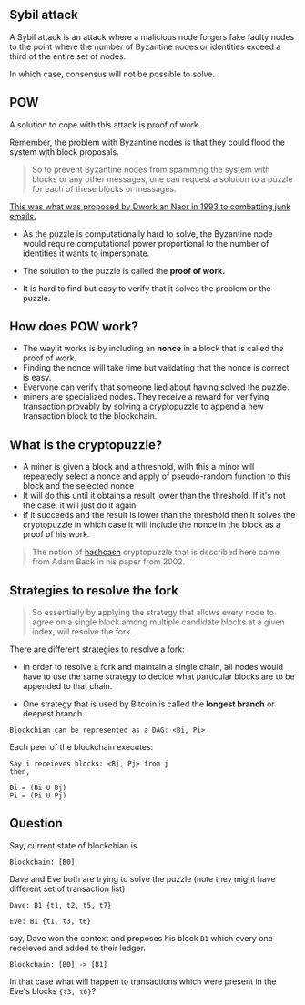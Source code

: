 ## Sybil attack

A Sybil attack is an attack where a malicious node
forgers fake faulty nodes to the point where the number of Byzantine nodes or
identities exceed a third of the entire set of nodes.

In which case, consensus will not be possible to solve.

## POW

A solution to cope with this attack is proof of work. 

Remember, the problem with Byzantine nodes is that they could flood
the system with block proposals. 


> So to prevent Byzantine nodes from spamming the system with blocks or
any other messages, one can request a solution to a puzzle for
each of these blocks or messages. 

[This was what was proposed by Dwork an Naor in 1993 to combatting junk emails.](http://www.wisdom.weizmann.ac.il/~naor/PAPERS/pvp.pdf)


- As the puzzle is computationally hard to solve, the Byzantine node
would require computational power proportional to the number of
identities it wants to impersonate. 

- The solution to the puzzle is called the **proof of work.**

- It is hard to find but easy to verify that it solves the problem or the puzzle. 

## How does POW work?

- The way it works is by including an **nonce** in a block that is called
the proof of work. 
- Finding the nonce will take time but
validating that the nonce is correct is easy. 
- Everyone can verify that someone lied about having solved the puzzle. 
- miners are specialized nodes.
They receive a reward for verifying transaction provably by solving
a cryptopuzzle to append a new transaction block to the blockchain. 

## What is the cryptopuzzle?

- A miner is given a block and a threshold,
with this a minor will repeatedly select a nonce and
apply of pseudo-random function to this block and the selected nonce
- It will do this until it obtains a result lower than the threshold.
If it's not the case, it will just do it again.
-  If it succeeds and
the result is lower than the threshold then it solves the cryptopuzzle in
which case it will include the nonce in the block as a proof of his work.


> The notion of [hashcash](http://www.hashcash.org/papers/) cryptopuzzle that is described here came from
Adam Back in his paper from 2002. 


## Strategies to resolve the fork

> So essentially by applying the strategy that allows every node to agree
on a single block among multiple candidate blocks at a given index,
will resolve the fork.


There are different strategies to resolve a fork:


- In order to resolve a fork and maintain a single chain,
all nodes would have to use the same strategy to decide what
particular blocks are to be appended to that chain.

- One strategy that is used by Bitcoin is called the **longest branch** or deepest branch.

```
Blockchian can be represented as a DAG: <Bi, Pi>
```

Each peer of the blockchain executes:

```
Say i receieves blocks: <Bj, Pj> from j
then,

Bi = (Bi U Bj)
Pi = (Pi U Pj)
```


## Question

Say, current state of blockchian is

```
Blockchain: [B0] 
```
Dave and Eve both are trying to solve the puzzle (note they might have different set of transaction list)

```
Dave: B1 {t1, t2, t5, t7}

Eve: B1 {t1, t3, t6}
```

say, Dave won the context and proposes his block `B1` which every one receieved and added to their ledger.


```
Blockchain: [B0] -> [B1]
```

In that case what will happen to transactions which were present in the Eve's blocks `{t3, t6}`?




